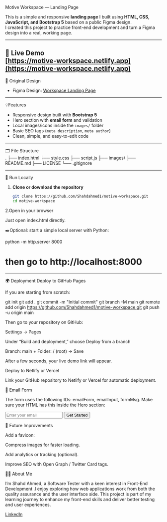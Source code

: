 Motive Workspace — Landing Page

This is a simple and responsive **landing page** I built using **HTML, CSS, JavaScript, and Bootstrap 5** based on a public Figma design.  
I created this project to practice front-end development and turn a Figma design into a real, working page.

---
  🔗 Live Demo  
[https://motive-workspace.netlify.app](https://motive-workspace.netlify.app)
---
 🎨 Original Design  
- Figma Design: [Workspace Landing Page](https://www.figma.com/community/file/1483084355146957997/workspace-landing-page)

---
 💡Features  
- Responsive design built with **Bootstrap 5**  
- Hero section with **email form** and validation  
- Local images/icons inside the `images/` folder  
- Basic SEO tags (`meta description`, `meta author`)  
- Clean, simple, and easy-to-edit code  

---

🗂️ File Structure  
.
├── index.html
├── style.css
├── script.js
├── images/
├── README.md
├── LICENSE
└── .gitignore


---

🚀 Run Locally  

1. **Clone or download the repository**  
   ```bash
   git clone https://github.com/Shahdahmed1/motive-workspace.git
   cd motive-workspace


2.Open in your browser

Just open index.html directly.

✒️Optional: start a simple local server with Python:

python -m http.server 8000
# then go to http://localhost:8000

---

🌍 Deployment
Deploy to GitHub Pages

If you are starting from scratch:

git init
git add .
git commit -m "Initial commit"
git branch -M main
git remote add origin https://github.com/Shahdahmed1/motive-workspace.git
git push -u origin main


Then go to your repository on GitHub:

Settings → Pages

Under “Build and deployment,” choose Deploy from a branch

Branch: main + Folder: / (root) → Save

After a few seconds, your live demo link will appear.

Deploy to Netlify or Vercel

Link your GitHub repository to Netlify or Vercel for automatic deployment.

📨 Email Form

The form uses the following IDs: emailForm, emailInput, formMsg.
Make sure your HTML has this inside the Hero section:

<form id="emailForm" class="hero-form-separated mt-3">
  <input id="emailInput" type="email" placeholder="Enter your email" class="email-separated" required>
  <button class="btn-separated" type="submit">Get Started</button>
</form>
<p id="formMsg" class="mt-2"></p>

📝 Future Improvements

Add a favicon:

<link rel="icon" href="images/Frame.png" type="image/png">


Compress images for faster loading.

Add analytics or tracking (optional).

Improve SEO with Open Graph / Twitter Card tags.

 👩‍💻 About Me  

I’m Shahd Ahmed, a Software Tester with a keen interest in Front-End Development .I enjoy exploring how web applications work from both the quality assurance and the user interface side. This project is part of my learning journey to enhance my front-end skills and deliver better testing and user experiences.  

[LinkedIn](https://www.linkedin.com/in/shahd-ahmed-9ab142330/)
